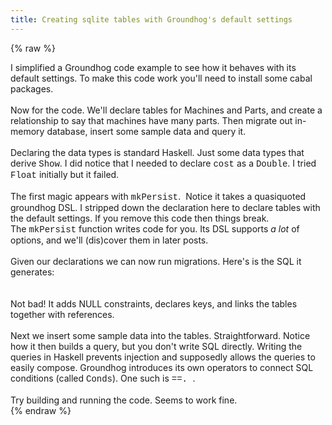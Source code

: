 ```yaml
---
title: Creating sqlite tables with Groundhog's default settings
---
```


{% raw %}
<div class="css-full-post-content js-full-post-content">
I simplified a Groundhog code example to see how it behaves with its default settings. To make this code work you'll need to install some cabal packages.<br /><br /><code data-gist-hide-footer="true" data-gist-hide-line-numbers="true" data-gist-id="6396808"></code> Now for the code. We'll declare tables for Machines and Parts, and create a relationship to say that machines have many parts. Then migrate out in-memory database, insert some sample data and query it.<br /><br /><code data-gist-hide-footer="true" data-gist-hide-line-numbers="true" data-gist-id="6396811"></code> Declaring the data types is standard Haskell. Just some data types that derive <span style="font-family: Courier New, Courier, monospace;">Show</span>. I did notice that I needed to declare <span style="font-family: Courier New, Courier, monospace;">cost</span> as a <span style="font-family: Courier New, Courier, monospace;">Double</span>. I tried <span style="font-family: Courier New, Courier, monospace;">Float</span> initially but it failed.<br /><br />The first magic appears with <span style="font-family: Courier New, Courier, monospace;">mkPersist</span>. &nbsp;Notice it takes a quasiquoted groundhog DSL. I stripped down the declaration here to declare tables with the default settings. If you remove this code then things break. The&nbsp;<span style="font-family: Courier New, Courier, monospace;">mkPersist</span>&nbsp;function writes code for you. Its DSL supports <i>a lot</i> of options, and we'll (dis)cover them in later posts.<br /><br />Given our declarations we can now run migrations. Here's is the SQL it generates:<br /><br /><code data-gist-hide-footer="true" data-gist-hide-line-numbers="true" data-gist-id="6396880"></code><br />Not bad! It adds NULL constraints, declares keys, and links the tables together with references.<br /><br />Next we insert some sample data into the tables. Straightforward. Notice how it then builds a query, but you don't write SQL directly. Writing the queries in Haskell prevents injection and supposedly allows the queries to easily compose. Groundhog introduces its own operators to connect SQL conditions (called <span style="font-family: Courier New, Courier, monospace;">Conds</span>). One such is <span style="font-family: Courier New, Courier, monospace;">==.&nbsp;</span>.<br /><br /><code data-gist-hide-footer="true" data-gist-hide-line-numbers="true" data-gist-id="6396903"></code> Try building and running the code. Seems to work fine.
</div>
{% endraw %}
